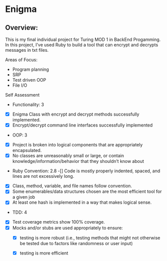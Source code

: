 # Enigma 

## Overview: 
This is my final individual project for Turing MOD 1 in BackEnd Progamming. 
In this project, I've used Ruby to build a tool that can encrypt and decrypts messages in txt files.

Areas of Focus: 
- Program planning 
- SRP 
- Test driven OOP
- File I/O

Self Assessment 
- Functionality: 3
-[x] Enigma Class with encrypt and decrypt methods successfully implemented. 
-[x] Encrypt/decrypt command line interfaces successfully implemented

- OOP: 3
-[x] Project is broken into logical components that are appropriately encapsulated.
-[x] No classes are unreasonably small or large, or contain knowledge/information/behavior that they shouldn’t know about

- Ruby Convention: 2.8
-[] Code is mostly properly indented, spaced, and lines are not excessively long.
-[x] Class, method, variable, and file names follow convention.
-[x] Some enumerables/data structures chosen are the most efficient tool for a given job
-[x] At least one hash is implemented in a way that makes logical sense.

- TDD: 4 
-[x] Test coverage metrics show 100% coverage.
-[x] Mocks and/or stubs are used appropriately to ensure:
   - [x] testing is more robust (i.e., testing methods that might not otherwise be tested due to factors like randomness or user input)
   - [x] testing is more efficient 
 

